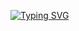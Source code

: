 <a href="https://git.io/typing-svg" style="text-align: -webkit-center"><img src="http://readme-typing-svg.herokuapp.com?font=Fira+Code&weight=600&pause=1000&color=F7DE33&center=true&vCenter=true&width=435&lines=Long+live%2C+lord+of+the+world!" alt="Typing SVG" /></a>
